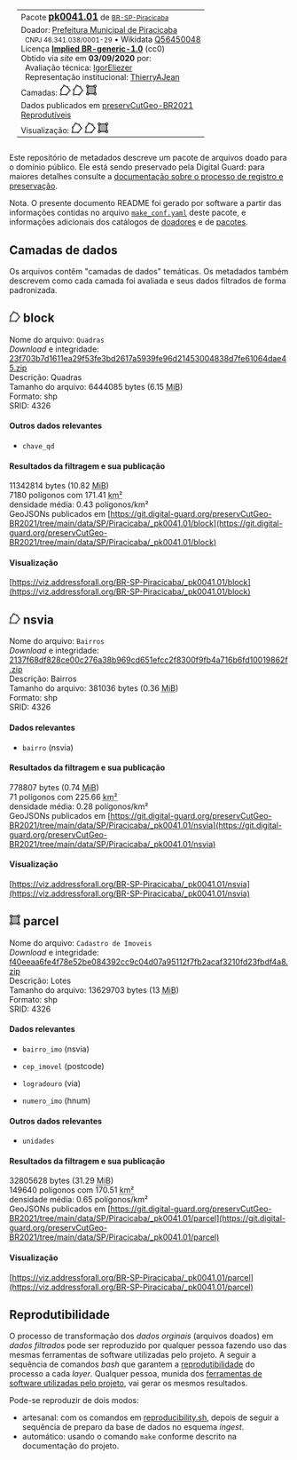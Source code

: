 <aside>
<table align="right" style="padding: 1em">
<tr><td>Pacote <a target="_git" title="link canônico para o git deste pacote" href="https://git.digital-guard.org/preserv-BR/blob/main/data/SP/Piracicaba/_pk0041.01"><big><b>pk0041.01</b></big></a> de <small><a target="_osmcodes" title="Jurisdição" href="https://afa.codes/BR-SP-Piracicaba">BR-SP-Piracicaba</a></small>
</td></tr>
<tr><td>
Doador: <a rel="external" target="_doador" href="http://www.piracicaba.sp.gov.br/">Prefeitura Municipal de Piracicaba</a>
<br/>&nbsp; <small>CNPJ 46.341.038/0001-29</small> • Wikidata <a rel="external" target="_doador" title="link descritor Wikidata do doador" href="https://www.wikidata.org/wiki/Q56450048">Q56450048</a></small><br/>
Licença <a rel="external" target="_doador" href="https://git.digital-guard.org/licenses/blob/master/reports/implied-br-generic-v1.md"><b>Implied BR-generic-1.0</b></a> (cc0)<br/>
Obtido via <i>site</i> em <b>03/09/2020</b> por:
<br/>&nbsp; Avaliação técnica: <a rel="external" target="_gitPerson" title="usuário Git" href="https://github.com/IgorEliezer">IgorEliezer</a>
<br/>&nbsp; Representação institucional: <a rel="external" target="_gitPerson" title="usuário Git" href="https://github.com/ThierryAJean">ThierryAJean</a><br/>
</td></tr>
<tr><td>Camadas: <a title="block" href="#-block"><img src="https://raw.githubusercontent.com/digital-guard/preserv/main/docs/assets/layerIcon-block.png" alt="block" width="20"/></a> <a title="nsvia" href="#-nsvia"><img src="https://raw.githubusercontent.com/digital-guard/preserv/main/docs/assets/layerIcon-nsvia.png" alt="nsvia" width="20"/></a> <a title="parcel" href="#-parcel"><img src="https://raw.githubusercontent.com/digital-guard/preserv/main/docs/assets/layerIcon-parcel.png" alt="parcel" width="20"/></a> </td></tr>
<tr><td>Dados publicados em <a href="https://git.digital-guard.org/preservCutGeo-BR2021/tree/main/data/SP/Piracicaba/_pk0041.01">preservCutGeo-BR2021</a><br/><a href="#reprodutibilidade">Reprodutíveis</a></td></tr>
<tr><td>Visualização: <a title="block" href="https://viz.addressforall.org/BR-SP-Piracicaba/_pk0041.01/block"><img src="https://raw.githubusercontent.com/digital-guard/preserv/main/docs/assets/layerIcon-block.png" alt="block" width="20"/></a> <a title="nsvia" href="https://viz.addressforall.org/BR-SP-Piracicaba/_pk0041.01/nsvia"><img src="https://raw.githubusercontent.com/digital-guard/preserv/main/docs/assets/layerIcon-nsvia.png" alt="nsvia" width="20"/></a> <a title="parcel" href="https://viz.addressforall.org/BR-SP-Piracicaba/_pk0041.01/parcel"><img src="https://raw.githubusercontent.com/digital-guard/preserv/main/docs/assets/layerIcon-parcel.png" alt="parcel" width="20"/></a> </td></tr>
</table>
</aside>

<section>

Este repositório de metadados descreve um pacote de arquivos doado para o domínio público. Ele está sendo preservado pela Digital Guard: para maiores detalhes consulte a [documentação sobre o processo de registro e preservação](https://wiki.addressforall.org/doc/Documentação_Digital-guard).

Nota. O presente documento README foi gerado por software a partir das informações contidas no arquivo [`make_conf.yaml`](https://git.digital-guard.org/preserv-BR/blob/main/data/SP/Piracicaba/_pk0041.01/make_conf.yaml) deste pacote, e informações adicionais dos catálogos de [doadores](https://git.digital-guard.org/preserv-BR/blob/main/data/donor.csv) e de [pacotes](https://git.digital-guard.org/preserv-BR/blob/main/data/donatedPack.csv).

# Camadas de dados

Os arquivos contêm "camadas de dados" temáticas. Os metadados também descrevem como cada camada foi avaliada e seus dados filtrados de forma padronizada.

## <img src="https://raw.githubusercontent.com/digital-guard/preserv/main/docs/assets/layerIcon-block.png" alt="block" width="20"/> block

Nome do arquivo: `Quadras`<br/>*Download* e integridade: [23f703b7d1611ea29f53fe3bd2617a5939fe96d21453004838d7fe61064dae45.zip](http://dl.digital-guard.org/23f703b7d1611ea29f53fe3bd2617a5939fe96d21453004838d7fe61064dae45.zip)<br/>Descrição: Quadras<br/>Tamanho do arquivo: 6444085 bytes (6.15 <abbr title="mebibyte">MiB</abbr>)<br/>Formato: shp<br/>SRID: 4326

#### Outros dados relevantes
* `chave_qd`

#### Resultados da filtragem e sua publicação
11342814 bytes (10.82 <abbr title="mebibyte">MiB</abbr>)<br/>7180 polígonos com 171.41 <abbr title="quilômetros quadrados">km²</abbr><br/>densidade média: 0.43 polígonos/km²<br/>GeoJSONs publicados em [https://git.digital-guard.org/preservCutGeo-BR2021/tree/main/data/SP/Piracicaba/_pk0041.01/block](https://git.digital-guard.org/preservCutGeo-BR2021/tree/main/data/SP/Piracicaba/_pk0041.01/block)

#### Visualização
[https://viz.addressforall.org/BR-SP-Piracicaba/_pk0041.01/block](https://viz.addressforall.org/BR-SP-Piracicaba/_pk0041.01/block)
## <img src="https://raw.githubusercontent.com/digital-guard/preserv/main/docs/assets/layerIcon-nsvia.png" alt="nsvia" width="20"/> nsvia

Nome do arquivo: `Bairros`<br/>*Download* e integridade: [2137f68df828ce00c276a38b969cd651efcc2f8300f9fb4a716b6fd10019862f.zip](http://dl.digital-guard.org/2137f68df828ce00c276a38b969cd651efcc2f8300f9fb4a716b6fd10019862f.zip)<br/>Descrição: Bairros<br/>Tamanho do arquivo: 381036 bytes (0.36 <abbr title="mebibyte">MiB</abbr>)<br/>Formato: shp<br/>SRID: 4326

#### Dados relevantes
* `bairro` (nsvia)

#### Resultados da filtragem e sua publicação
778807 bytes (0.74 <abbr title="mebibyte">MiB</abbr>)<br/>71 polígonos com 225.66 <abbr title="quilômetros quadrados">km²</abbr><br/>densidade média: 0.28 polígonos/km²<br/>GeoJSONs publicados em [https://git.digital-guard.org/preservCutGeo-BR2021/tree/main/data/SP/Piracicaba/_pk0041.01/nsvia](https://git.digital-guard.org/preservCutGeo-BR2021/tree/main/data/SP/Piracicaba/_pk0041.01/nsvia)

#### Visualização
[https://viz.addressforall.org/BR-SP-Piracicaba/_pk0041.01/nsvia](https://viz.addressforall.org/BR-SP-Piracicaba/_pk0041.01/nsvia)
## <img src="https://raw.githubusercontent.com/digital-guard/preserv/main/docs/assets/layerIcon-parcel.png" alt="parcel" width="20"/> parcel

Nome do arquivo: `Cadastro de Imoveis`<br/>*Download* e integridade: [f40eeaa6fe4f78e52be084392cc9c04d07a95112f7fb2acaf3210fd23fbdf4a8.zip](http://dl.digital-guard.org/f40eeaa6fe4f78e52be084392cc9c04d07a95112f7fb2acaf3210fd23fbdf4a8.zip)<br/>Descrição: Lotes<br/>Tamanho do arquivo: 13629703 bytes (13 <abbr title="mebibyte">MiB</abbr>)<br/>Formato: shp<br/>SRID: 4326

#### Dados relevantes
* `bairro_imo` (nsvia)

* `cep_imovel` (postcode)

* `logradouro` (via)

* `numero_imo` (hnum)

#### Outros dados relevantes
* `unidades`

#### Resultados da filtragem e sua publicação
32805628 bytes (31.29 <abbr title="mebibyte">MiB</abbr>)<br/>149640 polígonos com 170.51 <abbr title="quilômetros quadrados">km²</abbr><br/>densidade média: 0.65 polígonos/km²<br/>GeoJSONs publicados em [https://git.digital-guard.org/preservCutGeo-BR2021/tree/main/data/SP/Piracicaba/_pk0041.01/parcel](https://git.digital-guard.org/preservCutGeo-BR2021/tree/main/data/SP/Piracicaba/_pk0041.01/parcel)

#### Visualização
[https://viz.addressforall.org/BR-SP-Piracicaba/_pk0041.01/parcel](https://viz.addressforall.org/BR-SP-Piracicaba/_pk0041.01/parcel)

</section>
<section>

# Reprodutibilidade

O processo de transformação dos *dados orginais* (arquivos doados) em *dados filtrados* pode ser reproduzido por qualquer pessoa fazendo uso das mesmas ferramentas de software utilizadas pelo projeto. A seguir a sequência de comandos *bash* que garantem a [reprodutibilidade](https://en.wikipedia.org/wiki/Reproducibility) do processo a cada *layer*. Qualquer pessoa, munida dos [ferramentas de software utilizadas pelo projeto](https://git.AddressForAll.org/suporte/blob/master/docs/pt/infra.md#ambientes-e-ferramentas-de-uso-geral), vai gerar os mesmos resultados.

Pode-se reproduzir de dois modos:
* artesanal: com os comandos em [reproducibility.sh](https://git.digital-guard.org/preserv-BR/blob/main/data/SP/Piracicaba/_pk0041.01/reproducibility.sh), depois de seguir a sequência de preparo da base de dados no esquema *ingest*.
* automático: usando o comando `make` conforme descrito na documentação do projeto.

</section>

